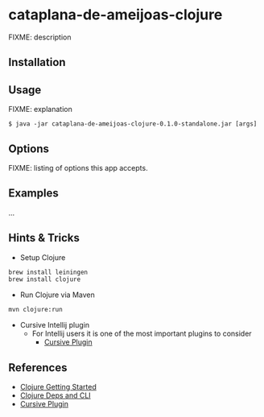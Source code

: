 # cataplana-de-ameijoas-clojure

FIXME: description

## Installation


## Usage

FIXME: explanation

    $ java -jar cataplana-de-ameijoas-clojure-0.1.0-standalone.jar [args]

## Options

FIXME: listing of options this app accepts.

## Examples

...

## Hints & Tricks

-   Setup Clojure
```bash
brew install leiningen
brew install clojure
```

-   Run Clojure via Maven
```bash
mvn clojure:run
```

-  Cursive Intellij plugin
    - For Intellij users it is one of the most important plugins to consider
        -   [Cursive Plugin](https://plugins.jetbrains.com/plugin/8090-cursive)

## References

-   [Clojure Getting Started](https://clojure.org/guides/getting_started)
-   [Clojure Deps and CLI](https://clojure.org/guides/deps_and_cli)
-   [Cursive Plugin](https://plugins.jetbrains.com/plugin/8090-cursive)